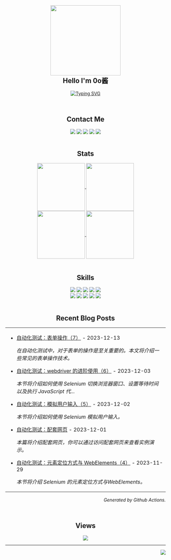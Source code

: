 <h2 align="center">
    <a href="#">
        <img src="./avatar.svg" width="220" />
        <br/>
    </a>
    Hello I'm 0o酱
</h2>

<p align="center">
    <a href="https://blog.im0o.top/">
        <img src="https://readme-typing-svg.demolab.com?font=ZCOOL+KuaiLe&pause=1000&color=F47F2C&center=true&vCenter=true&width=500&lines=%E5%85%89%E9%98%B4%E5%A6%82%E6%A2%A6%EF%BC%8C%E6%98%A8%E6%97%A5%E9%9A%8F%E9%A3%8E;Time+passes+like+a+dream%2C;yesterday+fades+away." alt="Typing SVG" />
    </a>
</p>

<br />
<div align="center">
    <h2>Contact Me</h2>
    <a href="https://github.com/jz0ojiang"><img src="https://img.shields.io/badge/-@jz0ojiang-%23181717?style=flat-square&logo=github" /></a>
    <a href="https://t.me/jz0ojiang"><img src="https://img.shields.io/badge/-@jz0ojiang-%23181717?style=flat-square&logo=telegram" /></a>
    <a href="https://twitter.com/@jz0ojiang"><img src="https://img.shields.io/badge/-@Jz0ojiang-%23181717?style=flat-square&logo=twitter" /></a>
    <a href="mailto:hi@im0o.top"><img src="https://img.shields.io/badge/hi@im0o.top-%23181717?style=flat-square&logo=mail.ru" /></a>
    <a href="https://im0o.top"><img src="https://img.shields.io/website?color=181717&label=Site&style=flat-square&up_message=im0o.top&url=https%3A%2F%2Fim0o.top" /></a>
</div>

<br />
<div align="center">
<h2>Stats</h2>
<a href="#">
<picture>
    <source 
    srcset="https://github-readme-activity-graph.vercel.app/graph?username=jz0ojiang&theme=github-dark&custom_title=My%20Activity%20Graph&hide_border=true&bg_color=0D1117"
    media="(prefers-color-scheme: dark)"
    />
    <source
    srcset="https://github-readme-activity-graph.vercel.app/graph?username=jz0ojiang&theme=github-light&custom_title=My%20Activity%20Graph&hide_border=true"
    media="(prefers-color-scheme: light), (prefers-color-scheme: no-preference)"
    />
    <img src="https://github-readme-activity-graph.vercel.app/graph?username=jz0ojiang&theme=github-light" align="center" height="150em" />
</picture>
</a>
<a href="#">
<picture>
    <source srcset="https://readmestats-jz0ojiang.vercel.app/api/top-langs/?username=jz0ojiang&langs_count=8&hide=html%2Ccss%2Cjavascript&layout=compact&bg_color=0D1117&title_color=fff&text_color=fff&count_private=true&hide_border=true&theme=github-dark" media="(prefers-color-scheme: dark)" />
    <source srcset="https://readmestats-jz0ojiang.vercel.app/api/top-langs/?username=jz0ojiang&langs_count=8&hide=html%2Ccss%2Cjavascript&layout=compact&count_private=true&hide_border=true" media="(prefers-color-scheme: light), (prefers-color-scheme: no-preference)"
    />
    <img align="center" height="150em" src="https://readmestats-jz0ojiang.vercel.app/api/top-langs/?username=jz0ojiang&langs_count=8&hide=html%2Ccss%2Cjavascript&layout=compact&bg_color=0D1117&title_color=fff&text_color=fff&count_private=true&hide_border=true&theme=github-dark" />
</picture>
</a>
<br />
<a href="#">
<picture>
    <source 
    srcset="https://readmestats-jz0ojiang.vercel.app/api?username=jz0ojiang&layout=compact&bg_color=0D1117&title_color=fff&text_color=fff&icon_color=fff&show_icons=true&count_private=true&hide_border=true&theme=github-dark"
    media="(prefers-color-scheme: dark)"
    />
    <source
    srcset="https://readmestats-jz0ojiang.vercel.app/api?username=jz0ojiang&layout=compact&show_icons=true&count_private=true&hide_border=true"
    media="(prefers-color-scheme: light), (prefers-color-scheme: no-preference)"
    />
    <img src="https://readmestats-jz0ojiang.vercel.app/api?username=jz0ojiang&layout=compact&bg_color=0D1117&title_color=fff&text_color=fff&icon_color=fff&show_icons=true&count_private=true&hide_border=true&theme=github-dark" align="center" height="150em" />
</picture>
</a>
<a href="#">
<picture>
    <source 
    srcset="https://github-readme-stats.vercel.app/api/wakatime?username=Jz0ojiang&langs_count=8&bg_color=0D1117&title_color=2C82FF&text_color=FEFFF8&icon_color=fff&count_private=true&hide_border=true&theme=github-dark"
    media="(prefers-color-scheme: dark)"
    />
    <source
    srcset="https://github-readme-stats.vercel.app/api/wakatime?username=Jz0ojiang&langs_count=8&count_private=true&hide_border=true"
    media="(prefers-color-scheme: light), (prefers-color-scheme: no-preference)"
    />
    <img align="center" height="150em" src="https://github-readme-stats.vercel.app/api/wakatime?username=Jz0ojiang&langs_count=8&bg_color=0D1117&title_color=2C82FF&text_color=FEFFF8&icon_color=fff&count_private=true&hide_border=true&theme=github-dark" />
</picture>
</a>
</div>

<br />
<div align="center">
    <h2>Skills</h2>
    <img src="https://img.shields.io/badge/Vue.js-35495E?style=for-the-badge&logo=vuedotjs&logoColor=4FC08D" />
    <img src="https://img.shields.io/badge/Vite-B73BFE?style=for-the-badge&logo=vite&logoColor=FFD62E" />
    <img src="https://img.shields.io/badge/Svelte-4A4A55?style=for-the-badge&logo=svelte&logoColor=FF3E00" />
    <img src="https://img.shields.io/badge/Node.js-339933?style=for-the-badge&logo=nodedotjs&logoColor=white" />
    <img src="https://img.shields.io/badge/Hexo-0E83CD?style=for-the-badge&logo=hexo&logoColor=white" />
    <br />
    <img src="https://img.shields.io/badge/Go-478CBF?style=for-the-badge&logo=Go&logoColor=white" />
    <img src="https://img.shields.io/badge/Python-FFD43B?style=for-the-badge&logo=python&logoColor=blue" />
    <img src="https://img.shields.io/badge/Pug-E3C29B?style=for-the-badge&logo=pug&logoColor=black" />
    <img src="https://img.shields.io/badge/Nim-FF4500?style=for-the-badge&logo=nim&logoColor=black" />
    <img src="https://img.shields.io/badge/TypeScript-007ACC?style=for-the-badge&logo=typescript&logoColor=white" />
</div>

<br />
<div align="center">
<h2>Recent Blog Posts</h2>
<table><tr>
<td align="left">

<!-- latest_posts starts -->
- [自动化测试：表单操作（7）](https://blog.im0o.top/posts/9d9bef84.html) - 2023-12-13

  *在自动化测试中，对于表单的操作是至关重要的。本文将介绍一些常见的表单操作技术。*

- [自动化测试：webdriver 的进阶使用（6）](https://blog.im0o.top/posts/827d965d.html) - 2023-12-03

  *本节将介绍如何使用 Selenium 切换浏览器窗口、设置等待时间以及执行 JavaScript 代...*

- [自动化测试：模拟用户输入（5）](https://blog.im0o.top/posts/e84b163e.html) - 2023-12-02

  *本节将介绍如何使用 Selenium 模拟用户输入。*

- [自动化测试：配套网页](https://blog.im0o.top/posts/2c261456.html) - 2023-12-01

  *本篇将介绍配套网页，你可以通过访问配套网页来查看实例演示。*

- [自动化测试：元素定位方式与 WebElements（4）](https://blog.im0o.top/posts/3d7b6cb.html) - 2023-11-29

  *本节将介绍 Selenium 的元素定位方式与WebElements。*
<!-- latest_posts ends -->

</td>
</tr></table>
<p align="right"><i>Generated by Github Actions.</i></p>
</div>

<br />
<div align="center">
    <h2>Views</h2>
    <img src="https://api.visitorbadge.io/api/visitors?path=https%3A%2F%2Fgithub.com%2Fjz0ojiang&labelColor=%23697689&countColor=%2337d67a" />
</div>

-----

<div align="right">
<img src="https://github.com/jz0ojiang/jz0ojiang/workflows/Build%20README/badge.svg" />
</div>
